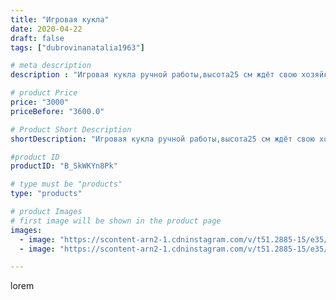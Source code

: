 ```yaml
---
title: "Игровая кукла"
date: 2020-04-22
draft: false
tags: ["dubrovinanatalia1963"]

# meta description
description : "Игровая кукла ручной работы,высота25 см ждёт свою хозяйку.Обращаться в директ."

# product Price
price: "3000"
priceBefore: "3600.0"

# Product Short Description
shortDescription: "Игровая кукла ручной работы,высота25 см ждёт свою хозяйку.Обращаться в директ."

#product ID
productID: "B_SkWKYn8Pk"

# type must be "products"
type: "products"

# product Images
# first image will be shown in the product page
images:
  - image: "https://scontent-arn2-1.cdninstagram.com/v/t51.2885-15/e35/94203357_306488820337155_3680973377255365976_n.jpg?se=7&tp=1&_nc_ht=scontent-arn2-1.cdninstagram.com&_nc_cat=103&_nc_ohc=gxZGtEV8dqIAX_fM3Jd&oh=bc1fc305c72d1004ece43d4f3c3c9019&oe=606B6F6E&ig_cache_key=MjI5MzA1NTAwOTgyNjE2MzAwMQ%3D%3D.2"
  - image: "https://scontent-arn2-1.cdninstagram.com/v/t51.2885-15/e35/94356708_648039479077228_3131857527306833737_n.jpg?se=7&tp=1&_nc_ht=scontent-arn2-1.cdninstagram.com&_nc_cat=104&_nc_ohc=JS9NefROFRcAX8xCcJy&oh=b92c6de3099726df7a588a44478986fd&oe=606CC4DA&ig_cache_key=MjI5MzA1NTAwOTg1MTM1Mzc2Nw%3D%3D.2"

---
```

lorem

